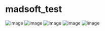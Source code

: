 # madsoft_test
![image](https://github.com/Pib0di/madsoft_test/assets/83059277/fb7bead2-1ea1-426b-9771-ab1762c84439) ![image](https://github.com/Pib0di/madsoft_test/assets/83059277/2dc1172f-3831-496a-989e-2b15862fbd06)
![image](https://github.com/Pib0di/madsoft_test/assets/83059277/539e50f4-f514-4c57-952b-7f3666e831ca)
![image](https://github.com/Pib0di/madsoft_test/assets/83059277/412c3e3e-d8ca-4938-bc71-ba15d4c6fa8f)
![image](https://github.com/Pib0di/madsoft_test/assets/83059277/533e73db-79ce-4915-89fb-d2bcb4379957)
